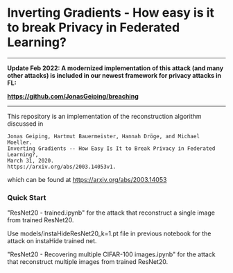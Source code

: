 # Inverting Gradients - How easy is it to break Privacy in Federated Learning?

---------------------

**Update Feb 2022: A modernized implementation of this attack (and many other attacks) is included in our newest framework for privacy attacks in FL:**

**https://github.com/JonasGeiping/breaching**

---------------------


This repository is an implementation of the reconstruction algorithm discussed in
```
Jonas Geiping, Hartmut Bauermeister, Hannah Dröge, and Michael Moeller. 
Inverting Gradients -- How Easy Is It to Break Privacy in Federated Learning?, 
March 31, 2020. 
https://arxiv.org/abs/2003.14053v1.

```
which can be found at https://arxiv.org/abs/2003.14053


### Quick Start
"ResNet20 - trained.ipynb" for the attack that reconstruct a single image from trained ResNet20.

Use models/instaHideResNet20_k=1.pt file in previous notebook for the attack on instaHide trained net.

"ResNet20 - Recovering multiple CIFAR-100 images.ipynb" for the attack that reconstruct multiple images from trained ResNet20.
